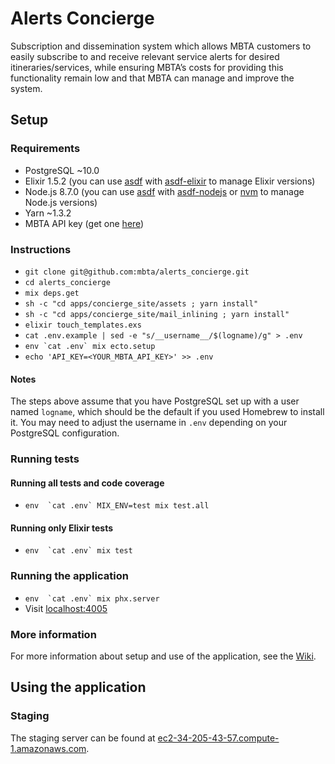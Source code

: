 # Alerts Concierge

Subscription and dissemination system which allows MBTA customers to easily
subscribe to and receive relevant service alerts for desired
itineraries/services, while ensuring MBTA’s costs for providing this
functionality remain low and that MBTA can manage and improve the system.

## Setup

### Requirements

* PostgreSQL ~10.0
* Elixir 1.5.2 (you can use [asdf](https://github.com/asdf-vm/asdf) with
  [asdf-elixir](https://github.com/asdf-vm/asdf-elixir) to manage Elixir
  versions)
* Node.js 8.7.0 (you can use [asdf](https://github.com/asdf-vm/asdf) with
  [asdf-nodejs](https://github.com/asdf-vm/asdf-nodejs) or
  [nvm](https://github.com/creationix/nvm) to manage Node.js versions)
* Yarn ~1.3.2
* MBTA API key (get one [here](https://dev.api.mbtace.com))

### Instructions

* `git clone git@github.com:mbta/alerts_concierge.git`
* `cd alerts_concierge`
* `mix deps.get`
* `sh -c "cd apps/concierge_site/assets ; yarn install"`
* `sh -c "cd apps/concierge_site/mail_inlining ; yarn install"`
* `elixir touch_templates.exs`
* `cat .env.example | sed -e "s/__username__/$(logname)/g" > .env`
* ``env `cat .env` mix ecto.setup``
* `echo 'API_KEY=<YOUR_MBTA_API_KEY>' >> .env`

#### Notes

The steps above assume that you have PostgreSQL set up with a user named
`logname`, which should be the default if you used Homebrew to install it.
You may need to adjust the username in `.env` depending on your PostgreSQL
configuration.

### Running tests

#### Running all tests and code coverage

* ``env  `cat .env` MIX_ENV=test mix test.all``

#### Running only Elixir tests

* ``env  `cat .env` mix test``

### Running the application

* ``env  `cat .env` mix phx.server``
* Visit [localhost:4005](http://localhost:4005/)

### More information

For more information about setup and use of the application, see the
[Wiki](https://github.com/mbta/alerts_concierge/wiki).

## Using the application

### Staging

The staging server can be found at
[ec2-34-205-43-57.compute-1.amazonaws.com](http://ec2-34-205-43-57.compute-1.amazonaws.com).
